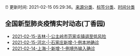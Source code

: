 :alarm_clock: 更新时间: 2021-02-15 05:29:36。[来源分类](../README.md)、[标签分类](../TAGS.md)、[时间分类](../TIMELINE.md)

## 全国新型肺炎疫情实时动态(丁香园)




- [2021-02-15-吉林-|-公主岭市范家屯镇调至低风险](http://app.cctv.com/special/cportal/detail/arti/index.html?id=Arti1lnDLdvyGnZsoyzdWdo5210215&isfromapp=1) 
- [2021-02-15-河北-|-石家庄新增-1-例本地确诊](http://app.cctv.com/special/cportal/detail/arti/index.html?id=ArtiDsoOjfFo4iuWSDALrokw210215&isfromapp=1) 
- [2021-02-14-上海-|-新增-1-例境外输入确诊](http://app.cctv.com/special/cportal/detail/arti/index.html?id=ArtieigCdd6V0R2uTa907LFB210215&isfromapp=1) 